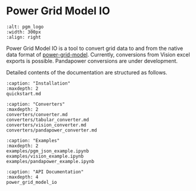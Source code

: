 <!--
SPDX-FileCopyrightText: 2022 Contributors to the Power Grid Model project <dynamic.grid.calculation@alliander.com>

SPDX-License-Identifier: MPL-2.0
-->

# Power Grid Model IO

```{image} https://github.com/PowerGridModel/.github/raw/main/artwork/svg/color.svg
:alt: pgm_logo
:width: 300px
:align: right
```

Power Grid Model IO is a tool to convert grid data to and from the native data format of [power-grid-model](https://github.com/PowerGridModel/power-grid-model).
Currently, conversions from Vision excel exports is possible. Pandapower conversions are under development.


Detailed contents of the documentation are structured as follows.

```{toctree}
:caption: "Installation"
:maxdepth: 2
quickstart.md
```

```{toctree}
:caption: "Converters"
:maxdepth: 2
converters/converter.md
converters/tabular_converter.md
converters/vision_converter.md
converters/pandapower_converter.md
```

```{toctree}
:caption: "Examples"
:maxdepth: 2
examples/pgm_json_example.ipynb
examples/vision_example.ipynb
examples/pandapower_example.ipynb
```

```{toctree}
:caption: "API Documentation"
:maxdepth: 4
power_grid_model_io
```

